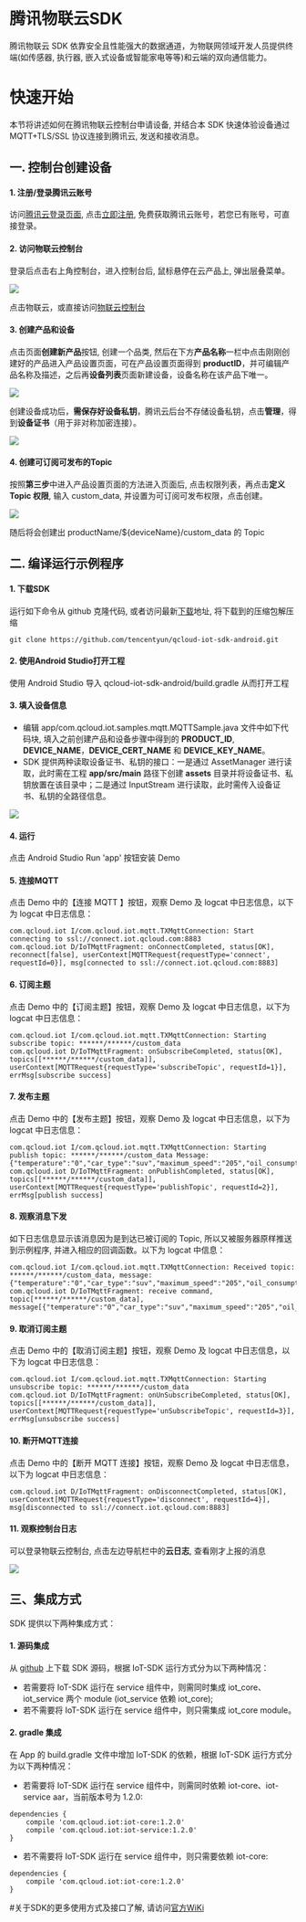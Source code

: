 # 腾讯物联云SDK
腾讯物联云 SDK 依靠安全且性能强大的数据通道，为物联网领域开发人员提供终端(如传感器, 执行器, 嵌入式设备或智能家电等等)和云端的双向通信能力。

# 快速开始
本节将讲述如何在腾讯物联云控制台申请设备, 并结合本 SDK 快速体验设备通过 MQTT+TLS/SSL 协议连接到腾讯云, 发送和接收消息。

## 一. 控制台创建设备

#### 1. 注册/登录腾讯云账号
访问[腾讯云登录页面](https://cloud.tencent.com/login?s_url=https%3A%2F%2Fcloud.tencent.com%2F), 点击[立即注册](https://cloud.tencent.com/register?s_url=https%3A%2F%2Fcloud.tencent.com%2F), 免费获取腾讯云账号，若您已有账号，可直接登录。

#### 2. 访问物联云控制台
登录后点击右上角控制台，进入控制台后, 鼠标悬停在云产品上, 弹出层叠菜单。

![](http://qzonestyle.gtimg.cn/qzone/vas/opensns/res/doc/{0603FE05-A96A-41E4-A0B8-AA2D9200928A}.png
)

点击物联云，或直接访问[物联云控制台](https://console.qcloud.com/iotcloud)

#### 3. 创建产品和设备
点击页面**创建新产品**按钮, 创建一个品类, 然后在下方**产品名称**一栏中点击刚刚创建好的产品进入产品设置页面，可在产品设置页面得到 **productID**，并可编辑产品名称及描述，之后再**设备列表**页面新建设备，设备名称在该产品下唯一。

![](http://qzonestyle.gtimg.cn/qzone/vas/opensns/res/doc/iot_15157295174920.png
)

创建设备成功后，**需保存好设备私钥**，腾讯云后台不存储设备私钥，点击**管理**，得到**设备证书**（用于非对称加密连接）。

![](http://qzonestyle.gtimg.cn/qzone/vas/opensns/res/doc/iot_15157296439268.png)

#### 4. 创建可订阅可发布的Topic

按照**第三步**中进入产品设置页面的方法进入页面后, 点击权限列表，再点击**定义 Topic 权限**, 输入 custom_data, 并设置为可订阅可发布权限，点击创建。

![](http://qzonestyle.gtimg.cn/qzone/vas/opensns/res/doc/iot_15157461133250.png)

随后将会创建出 productName/${deviceName}/custom_data 的 Topic

## 二. 编译运行示例程序

#### 1. 下载SDK
运行如下命令从 github 克隆代码, 或者访问最新[下载](https://github.com/tencentyun/qcloud-iot-sdk-android/releases)地址, 将下载到的压缩包解压缩

```git clone https://github.com/tencentyun/qcloud-iot-sdk-android.git```

#### 2. 使用Android Studio打开工程
使用 Android Studio 导入 qcloud-iot-sdk-android/build.gradle 从而打开工程

#### 3. 填入设备信息
- 编辑 app/com.qcloud.iot.samples.mqtt.MQTTSample.java 文件中如下代码块, 填入之前创建产品和设备步骤中得到的 **PRODUCT_ID**, **DEVICE_NAME**，**DEVICE_CERT_NAME** 和 **DEVICE_KEY_NAME**。
- SDK 提供两种读取设备证书、私钥的接口：一是通过 AssetManager 进行读取，此时需在工程 **app/src/main** 路径下创建 **assets** 目录并将设备证书、私钥放置在该目录中；二是通过 InputStream 进行读取，此时需传入设备证书、私钥的全路径信息。

![](http://qzonestyle.gtimg.cn/qzone/vas/opensns/res/doc/3F7DAD8A10D94F2992AF2AE8F12F6DEC.png)

#### 4. 运行
点击 Android Studio Run 'app' 按钮安装 Demo

#### 5. 连接MQTT
点击 Demo 中的【连接 MQTT 】按钮，观察 Demo 及 logcat 中日志信息，以下为 logcat 中日志信息：
```
com.qcloud.iot I/com.qcloud.iot.mqtt.TXMqttConnection: Start connecting to ssl://connect.iot.qcloud.com:8883
com.qcloud.iot D/IoTMqttFragment: onConnectCompleted, status[OK], reconnect[false], userContext[MQTTRequest{requestType='connect', requestId=0}], msg[connected to ssl://connect.iot.qcloud.com:8883]
```
#### 6. 订阅主题
点击 Demo 中的【订阅主题】按钮，观察 Demo 及 logcat 中日志信息，以下为 logcat 中日志信息：
```
com.qcloud.iot I/com.qcloud.iot.mqtt.TXMqttConnection: Starting subscribe topic: ******/******/custom_data
com.qcloud.iot D/IoTMqttFragment: onSubscribeCompleted, status[OK], topics[[******/******/custom_data]], userContext[MQTTRequest{requestType='subscribeTopic', requestId=1}], errMsg[subscribe success]
```
#### 7. 发布主题
点击 Demo 中的【发布主题】按钮，观察 Demo 及 logcat 中日志信息，以下为 logcat 中日志信息：
```
com.qcloud.iot I/com.qcloud.iot.mqtt.TXMqttConnection: Starting publish topic: ******/******/custom_data Message: {"temperature":"0","car_type":"suv","maximum_speed":"205","oil_consumption":"6.6"}
com.qcloud.iot D/IoTMqttFragment: onPublishCompleted, status[OK], topics[[******/******/custom_data]],  userContext[MQTTRequest{requestType='publishTopic', requestId=2}], errMsg[publish success]
```

#### 8. 观察消息下发
如下日志信息显示该消息因为是到达已被订阅的 Topic, 所以又被服务器原样推送到示例程序, 并进入相应的回调函数。以下为 logcat 中信息：
```
com.qcloud.iot I/com.qcloud.iot.mqtt.TXMqttConnection: Received topic: ******/******/custom_data, message: {"temperature":"0","car_type":"suv","maximum_speed":"205","oil_consumption":"6.6"}
com.qcloud.iot D/IoTMqttFragment: receive command, topic[******/******/custom_data], message[{"temperature":"0","car_type":"suv","maximum_speed":"205","oil_consumption":"6.6"}]
```

#### 9. 取消订阅主题
点击 Demo 中的【取消订阅主题】按钮，观察 Demo 及 logcat 中日志信息，以下为 logcat 中日志信息：
```
com.qcloud.iot I/com.qcloud.iot.mqtt.TXMqttConnection: Starting unsubscribe topic: ******/******/custom_data
com.qcloud.iot D/IoTMqttFragment: onUnSubscribeCompleted, status[OK], topics[[******/******/custom_data]], userContext[MQTTRequest{requestType='unSubscribeTopic', requestId=3}], errMsg[unsubscribe success]
```

#### 10. 断开MQTT连接
点击 Demo 中的【断开 MQTT 连接】按钮，观察 Demo 及 logcat 中日志信息，以下为 logcat 中日志信息：
```
com.qcloud.iot D/IoTMqttFragment: onDisconnectCompleted, status[OK], userContext[MQTTRequest{requestType='disconnect', requestId=4}], msg[disconnected to ssl://connect.iot.qcloud.com:8883]
```

#### 11. 观察控制台日志
可以登录物联云控制台, 点击左边导航栏中的**云日志**, 查看刚才上报的消息

![](http://qzonestyle.gtimg.cn/qzone/vas/opensns/res/doc/iot_1515734324922.png)

## 三、集成方式
SDK 提供以下两种集成方式：
#### 1. 源码集成
从 [github](https://github.com/tencentyun/qcloud-iot-sdk-android) 上下载 SDK 源码，根据 IoT-SDK 运行方式分为以下两种情况：
- 若需要将 IoT-SDK 运行在 service 组件中，则需同时集成 iot_core、iot_service 两个 module (iot_service 依赖 iot_core);
- 若不需要将 IoT-SDK 运行在 service 组件中，则只需集成 iot_core module。

#### 2. gradle 集成
在 App 的 build.gradle 文件中增加 IoT-SDK 的依赖，根据 IoT-SDK 运行方式分为以下两种情况：
- 若需要将 IoT-SDK 运行在 service 组件中，则需同时依赖 iot-core、iot-service aar，当前版本号为 1.2.0:
```
dependencies {
    compile 'com.qcloud.iot:iot-core:1.2.0'
    compile 'com.qcloud.iot:iot-service:1.2.0'
}
```
- 若不需要将 IoT-SDK 运行在 service 组件中，则只需要依赖 iot-core:
```
dependencies {
    compile 'com.qcloud.iot:iot-core:1.2.0'
}
```

#关于SDK的更多使用方式及接口了解, 请访问[官方WiKi](https://github.com/tencentyun/qcloud-iot-sdk-android/wiki)